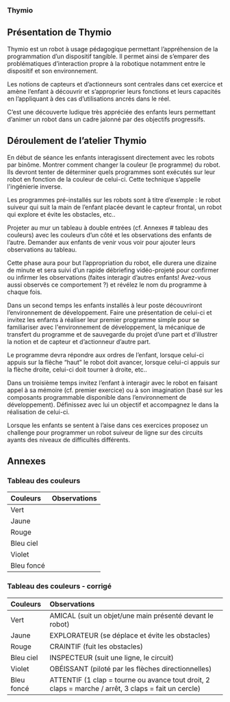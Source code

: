 ### Thymio

## Présentation de Thymio

Thymio est un robot à usage pédagogique permettant l’appréhension de la programmation d’un dispositif tangible. Il permet ainsi de s’emparer des problématiques d’interaction propre à la robotique notamment entre le dispositif et son environnement.

Les notions de capteurs et d’actionneurs sont centrales dans cet exercice et amène l’enfant à découvrir et s’approprier leurs fonctions et leurs capacités en l’appliquant à des cas d’utilisations ancrés dans le réel.

C’est une découverte ludique très appréciée des enfants leurs permettant d’animer un robot dans un cadre jalonné par des objectifs progressifs.

## Déroulement de l’atelier Thymio

En début de séance les enfants interagissent directement avec les robots par binôme. Montrer comment changer la couleur (le programme) du robot. Ils  devront tenter de déterminer quels programmes sont exécutés sur leur robot en fonction de la couleur de celui-ci. Cette technique s’appelle l'ingénierie inverse.

Les programmes pré-installés sur les robots sont à titre d’exemple : le robot suiveur qui suit la main de l’enfant placée devant le capteur frontal, un robot qui explore et évite les obstacles, etc..

Projeter au mur un tableau à double entrées (cf. Annexes # tableau des couleurs) avec les couleurs d’un côté et les observations des enfants de l’autre. Demander aux enfants de venir vous voir pour ajouter leurs observations au tableau.

Cette phase aura pour but l’appropriation du robot, elle durera une dizaine de minute et sera suivi d’un rapide débriefing vidéo-projeté pour confirmer ou infirmer les observations (faites interagir d’autres enfants! Avez-vous aussi observés ce comportement ?) et révélez le nom du programme à chaque fois.

Dans un second temps les enfants installés à leur poste découvriront l’environnement de développement. Faire une présentation de celui-ci et invitez les enfants à réaliser leur premier programme simple pour se familiariser avec l'environnement de développement, la mécanique de transfert du programme et de sauvegarde du projet d’une part et d’illustrer la notion et de capteur et d’actionneur d’autre part.

Le programme devra répondre aux ordres de l’enfant, lorsque celui-ci appuis sur la flèche “haut” le robot doit avancer, lorsque celui-ci appuis sur la flèche droite, celui-ci doit tourner à droite, etc..

Dans un troisième temps invitez l’enfant à interagir avec le robot en faisant appel à sa mémoire (cf. premier exercice) ou à son imagination (basé sur les composants programmable disponible dans l’environnement de développement). Définissez avec lui un objectif et accompagnez le dans la réalisation de celui-ci.

Lorsque les enfants se sentent à l’aise dans ces exercices proposez un challenge pour programmer un robot suiveur de ligne sur des circuits ayants des niveaux de difficultés différents.



## Annexes
### Tableau des couleurs

| Couleurs  | Observations          |
| :--------------- |:---------------|
| Vert |       |
| Jaune  |      |
| Rouge  |      |
| Bleu ciel  |      |
| Violet  |      |
| Bleu foncé  |      |

### Tableau des couleurs - corrigé

| Couleurs  | Observations          |
| :--------------- |:---------------|
| Vert |   AMICAL (suit un objet/une main présenté devant le robot)    |
| Jaune  |   EXPLORATEUR (se déplace et évite les obstacles)   |
| Rouge  |   CRAINTIF (fuit les obstacles)   |
| Bleu ciel  |   INSPECTEUR (suit une ligne, le circuit)   |
| Violet  |   OBÉISSANT (piloté par les flèches directionnelles)   |
| Bleu foncé  |   ATTENTIF (1 clap = tourne ou avance tout droit, 2 claps = marche / arrêt, 3 claps = fait un cercle)   |


